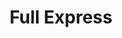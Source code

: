 ---
title: "Full Express"
url: /ciudad-autonoma-de-buenos-aires/full-express/
shop: piezas de automóviles
---
